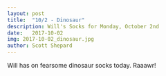 ```yaml
---
layout: post
title:  "10/2 - Dinosaur"
description: Will's Socks for Monday, October 2nd
date:   2017-10-02
img: 2017-10-02_dinosaur.jpg
author: Scott Shepard
---
```


Will has on fearsome dinosaur socks today. Raaawr!
